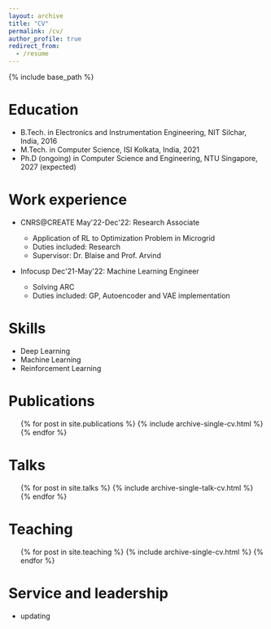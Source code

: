 ```yaml
---
layout: archive
title: "CV"
permalink: /cv/
author_profile: true
redirect_from:
  - /resume
---
```


{% include base_path %}

Education
======
* B.Tech. in Electronics and Instrumentation Engineering, NIT Silchar, India, 2016
* M.Tech. in Computer Science, ISI Kolkata, India, 2021
* Ph.D (ongoing) in Computer Science and Engineering, NTU Singapore, 2027 (expected)

Work experience
======
* CNRS@CREATE May'22-Dec'22: Research Associate
  * Application of RL to Optimization Problem in Microgrid
  * Duties included: Research
  * Supervisor: Dr. Blaise and Prof. Arvind

* Infocusp Dec'21-May'22: Machine Learning Engineer
  * Solving ARC
  * Duties included: GP, Autoencoder and VAE implementation
  
Skills
======
* Deep Learning
* Machine Learning
* Reinforcement Learning

Publications
======
  <ul>{% for post in site.publications %}
    {% include archive-single-cv.html %}
  {% endfor %}</ul>
  
Talks
======
  <ul>{% for post in site.talks %}
    {% include archive-single-talk-cv.html %}
  {% endfor %}</ul>
  
Teaching
======
  <ul>{% for post in site.teaching %}
    {% include archive-single-cv.html %}
  {% endfor %}</ul>
  
Service and leadership
======
* updating
